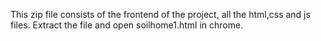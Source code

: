This zip file consists of the frontend of the project, all the html,css and js files.
Extract the file and open soilhome1.html in chrome.

